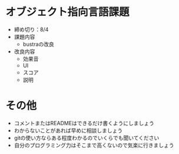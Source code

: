 # オブジェクト指向言語課題
    
- 締め切り：8/4
- 課題内容
  - bustraの改良
- 改良内容 
  - 効果音
  - UI
  - スコア
  - 説明

# その他
- コメントまたはREADMEはできるだけ書くようにしましょう
- わからないことがあれば早めに相談しましょう
- gitの使い方ならある程度わかるのでいくらでも聞いてください
- 自分のプログラミング力はそこまで高くないので気楽に行きましょう
